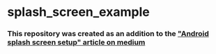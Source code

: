 # splash_screen_example

### This repository was created as an addition to the ["Android splash screen setup" article on medium](https://medium.com/@radomir9720/android-splash-screen-easy-setup-for-both-11-version-and-lower-and-12-287ccb86f9c7)
